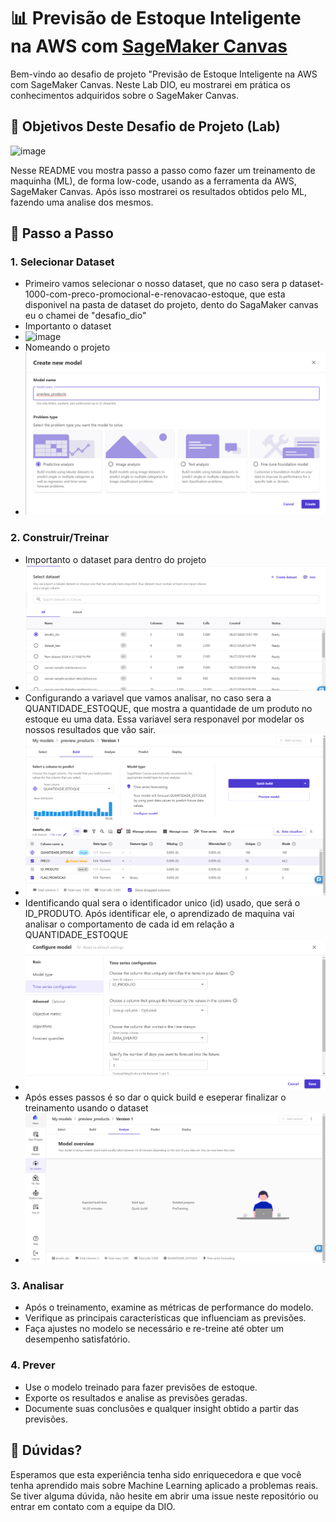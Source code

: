 # 📊 Previsão de Estoque Inteligente na AWS com [SageMaker Canvas](https://aws.amazon.com/pt/sagemaker/canvas/)

Bem-vindo ao desafio de projeto "Previsão de Estoque Inteligente na AWS com SageMaker Canvas. Neste Lab DIO, eu mostrarei em prática os conhecimentos adquiridos sobre o SageMaker Canvas.

## 🎯 Objetivos Deste Desafio de Projeto (Lab)

![image](https://github.com/digitalinnovationone/lab-aws-sagemaker-canvas-estoque/assets/730492/72f5c21f-5562-491e-aa42-2885a3184650)

Nesse README vou mostra passo a passo como fazer um treinamento de maquinha (ML), de forma low-code, usando as a ferramenta da AWS, SageMaker Canvas. Após isso mostrarei os resultados obtidos pelo ML, fazendo uma analise dos mesmos.


## 🚀 Passo a Passo

### 1. Selecionar Dataset

-  Primeiro vamos selecionar o nosso dataset, que no caso sera p dataset-1000-com-preco-promocional-e-renovacao-estoque, que esta disponivel na pasta de dataset do projeto, dento do SagaMaker canvas eu o chamei de "desafio_dio"
-  Importanto o dataset
-  ![image]([https://github.com/digitalinnovationone/lab-aws-sagemaker-canvas-estoque/assets/730492/72f5c21f-5562-491e-aa42-2885a3184650](https://github.com/Caio-Henriquee/lab-aws-sagemaker-canvas-estoque/blob/main/img/Captura%20de%20tela%202024-06-27%20225554.png?raw=true))
-  Nomeando o projeto
-  ![image](https://github.com/Caio-Henriquee/lab-aws-sagemaker-canvas-estoque/blob/main/img/Captura%20de%20tela%202024-06-27%20225639.png)


### 2. Construir/Treinar

-  Importanto o dataset para dentro do projeto
-  ![image](https://github.com/Caio-Henriquee/lab-aws-sagemaker-canvas-estoque/blob/main/img/Captura%20de%20tela%202024-06-27%20225704.png?raw=true)
-  Configurando a variavel que vamos analisar, no caso sera a QUANTIDADE_ESTOQUE, que mostra a quantidade de um produto no estoque eu uma data. Essa variavel sera responavel por modelar os nossos resultados que vão sair.
-  ![image](https://github.com/Caio-Henriquee/lab-aws-sagemaker-canvas-estoque/blob/main/img/Captura%20de%20tela%202024-06-27%20231422.png?raw=true)
-  Identificando qual sera o identificador unico (id) usado, que será o ID_PRODUTO. Após identificar ele, o aprendizado de maquina vai analisar o comportamento de cada id em relação a QUANTIDADE_ESTOQUE
-  ![image](https://github.com/Caio-Henriquee/lab-aws-sagemaker-canvas-estoque/blob/main/img/Captura%20de%20tela%202024-06-27%20231449.png?raw=true)
-  Após esses passos é so dar o quick build e eseperar finalizar o treinamento usando o dataset
-  ![image](https://github.com/Caio-Henriquee/lab-aws-sagemaker-canvas-estoque/blob/main/img/Captura%20de%20tela%202024-06-27%20231521.png?raw=true)

### 3. Analisar

-   Após o treinamento, examine as métricas de performance do modelo.
-   Verifique as principais características que influenciam as previsões.
-   Faça ajustes no modelo se necessário e re-treine até obter um desempenho satisfatório.

### 4. Prever

-   Use o modelo treinado para fazer previsões de estoque.
-   Exporte os resultados e analise as previsões geradas.
-   Documente suas conclusões e qualquer insight obtido a partir das previsões.

## 🤔 Dúvidas?

Esperamos que esta experiência tenha sido enriquecedora e que você tenha aprendido mais sobre Machine Learning aplicado a problemas reais. Se tiver alguma dúvida, não hesite em abrir uma issue neste repositório ou entrar em contato com a equipe da DIO.

